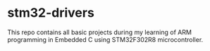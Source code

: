 # stm32-drivers
This repo contains all basic projects during my learning of ARM programming in Embedded C using STM32F302R8 microcontroller.

